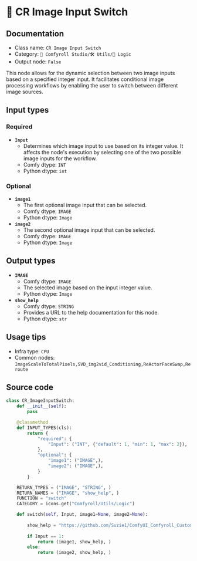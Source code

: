 # 🔀 CR Image Input Switch
## Documentation
- Class name: `CR Image Input Switch`
- Category: `🧩 Comfyroll Studio/🛠️ Utils/🔀 Logic`
- Output node: `False`

This node allows for the dynamic selection between two image inputs based on a specified integer input. It facilitates conditional image processing workflows by enabling the user to switch between different image sources.
## Input types
### Required
- **`Input`**
    - Determines which image input to use based on its integer value. It affects the node's execution by selecting one of the two possible image inputs for the workflow.
    - Comfy dtype: `INT`
    - Python dtype: `int`
### Optional
- **`image1`**
    - The first optional image input that can be selected.
    - Comfy dtype: `IMAGE`
    - Python dtype: `Image`
- **`image2`**
    - The second optional image input that can be selected.
    - Comfy dtype: `IMAGE`
    - Python dtype: `Image`
## Output types
- **`IMAGE`**
    - Comfy dtype: `IMAGE`
    - The selected image based on the input integer value.
    - Python dtype: `Image`
- **`show_help`**
    - Comfy dtype: `STRING`
    - Provides a URL to the help documentation for this node.
    - Python dtype: `str`
## Usage tips
- Infra type: `CPU`
- Common nodes: `ImageScaleToTotalPixels,SVD_img2vid_Conditioning,ReActorFaceSwap,Reroute`


## Source code
```python
class CR_ImageInputSwitch:
    def __init__(self):
        pass

    @classmethod
    def INPUT_TYPES(cls):
        return {
            "required": {
                "Input": ("INT", {"default": 1, "min": 1, "max": 2}),
            },
            "optional": {
                "image1": ("IMAGE",),
                "image2": ("IMAGE",),            
            }
        }

    RETURN_TYPES = ("IMAGE", "STRING", )
    RETURN_NAMES = ("IMAGE", "show_help", )
    FUNCTION = "switch"
    CATEGORY = icons.get("Comfyroll/Utils/Logic")

    def switch(self, Input, image1=None, image2=None):
    
        show_help = "https://github.com/Suzie1/ComfyUI_Comfyroll_CustomNodes/wiki/Logic-Nodes#cr-image-input-switch"
        
        if Input == 1:
            return (image1, show_help, )
        else:
            return (image2, show_help, )

```
